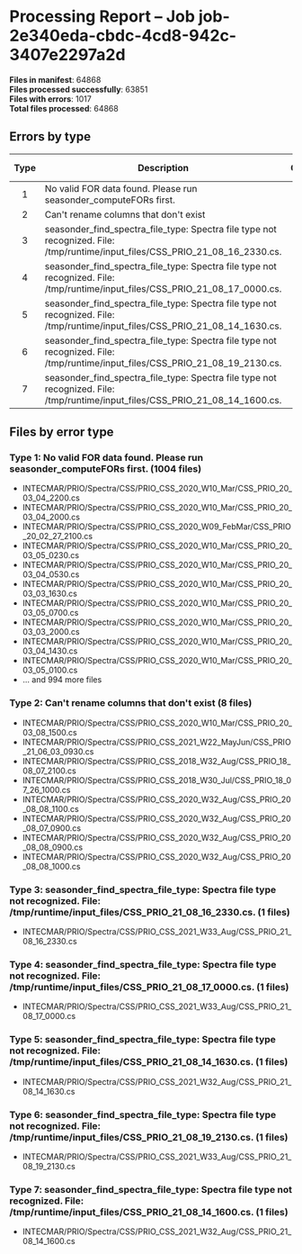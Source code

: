 # Processing Report – Job job-2e340eda-cbdc-4cd8-942c-3407e2297a2d

**Files in manifest**: 64868  
**Files processed successfully**: 63851  
**Files with errors**: 1017  
**Total files processed**: 64868  

## Errors by type

| Type | Description | Count | % of total processed |
| :--: | ----------- | -------: | ---------------------: |
| 1 | No valid FOR data found. Please run seasonder_computeFORs first. | 1004 | 1.55% |
| 2 | Can't rename columns that don't exist | 8 | 0.01% |
| 3 | seasonder_find_spectra_file_type: Spectra file type not recognized. File: /tmp/runtime/input_files/CSS_PRIO_21_08_16_2330.cs. | 1 | 0.00% |
| 4 | seasonder_find_spectra_file_type: Spectra file type not recognized. File: /tmp/runtime/input_files/CSS_PRIO_21_08_17_0000.cs. | 1 | 0.00% |
| 5 | seasonder_find_spectra_file_type: Spectra file type not recognized. File: /tmp/runtime/input_files/CSS_PRIO_21_08_14_1630.cs. | 1 | 0.00% |
| 6 | seasonder_find_spectra_file_type: Spectra file type not recognized. File: /tmp/runtime/input_files/CSS_PRIO_21_08_19_2130.cs. | 1 | 0.00% |
| 7 | seasonder_find_spectra_file_type: Spectra file type not recognized. File: /tmp/runtime/input_files/CSS_PRIO_21_08_14_1600.cs. | 1 | 0.00% |

## Files by error type

### Type 1: No valid FOR data found. Please run seasonder_computeFORs first. (1004 files)

- INTECMAR/PRIO/Spectra/CSS/PRIO_CSS_2020_W10_Mar/CSS_PRIO_20_03_04_2200.cs
- INTECMAR/PRIO/Spectra/CSS/PRIO_CSS_2020_W10_Mar/CSS_PRIO_20_03_04_2000.cs
- INTECMAR/PRIO/Spectra/CSS/PRIO_CSS_2020_W09_FebMar/CSS_PRIO_20_02_27_2100.cs
- INTECMAR/PRIO/Spectra/CSS/PRIO_CSS_2020_W10_Mar/CSS_PRIO_20_03_05_0230.cs
- INTECMAR/PRIO/Spectra/CSS/PRIO_CSS_2020_W10_Mar/CSS_PRIO_20_03_04_0530.cs
- INTECMAR/PRIO/Spectra/CSS/PRIO_CSS_2020_W10_Mar/CSS_PRIO_20_03_03_1630.cs
- INTECMAR/PRIO/Spectra/CSS/PRIO_CSS_2020_W10_Mar/CSS_PRIO_20_03_05_0700.cs
- INTECMAR/PRIO/Spectra/CSS/PRIO_CSS_2020_W10_Mar/CSS_PRIO_20_03_03_2000.cs
- INTECMAR/PRIO/Spectra/CSS/PRIO_CSS_2020_W10_Mar/CSS_PRIO_20_03_04_1430.cs
- INTECMAR/PRIO/Spectra/CSS/PRIO_CSS_2020_W10_Mar/CSS_PRIO_20_03_05_0100.cs
- ... and 994 more files

### Type 2: Can't rename columns that don't exist (8 files)

- INTECMAR/PRIO/Spectra/CSS/PRIO_CSS_2020_W10_Mar/CSS_PRIO_20_03_08_1500.cs
- INTECMAR/PRIO/Spectra/CSS/PRIO_CSS_2021_W22_MayJun/CSS_PRIO_21_06_03_0930.cs
- INTECMAR/PRIO/Spectra/CSS/PRIO_CSS_2018_W32_Aug/CSS_PRIO_18_08_07_2100.cs
- INTECMAR/PRIO/Spectra/CSS/PRIO_CSS_2018_W30_Jul/CSS_PRIO_18_07_26_1000.cs
- INTECMAR/PRIO/Spectra/CSS/PRIO_CSS_2020_W32_Aug/CSS_PRIO_20_08_08_1100.cs
- INTECMAR/PRIO/Spectra/CSS/PRIO_CSS_2020_W32_Aug/CSS_PRIO_20_08_07_0900.cs
- INTECMAR/PRIO/Spectra/CSS/PRIO_CSS_2020_W32_Aug/CSS_PRIO_20_08_08_0900.cs
- INTECMAR/PRIO/Spectra/CSS/PRIO_CSS_2020_W32_Aug/CSS_PRIO_20_08_08_1000.cs

### Type 3: seasonder_find_spectra_file_type: Spectra file type not recognized. File: /tmp/runtime/input_files/CSS_PRIO_21_08_16_2330.cs. (1 files)

- INTECMAR/PRIO/Spectra/CSS/PRIO_CSS_2021_W33_Aug/CSS_PRIO_21_08_16_2330.cs

### Type 4: seasonder_find_spectra_file_type: Spectra file type not recognized. File: /tmp/runtime/input_files/CSS_PRIO_21_08_17_0000.cs. (1 files)

- INTECMAR/PRIO/Spectra/CSS/PRIO_CSS_2021_W33_Aug/CSS_PRIO_21_08_17_0000.cs

### Type 5: seasonder_find_spectra_file_type: Spectra file type not recognized. File: /tmp/runtime/input_files/CSS_PRIO_21_08_14_1630.cs. (1 files)

- INTECMAR/PRIO/Spectra/CSS/PRIO_CSS_2021_W32_Aug/CSS_PRIO_21_08_14_1630.cs

### Type 6: seasonder_find_spectra_file_type: Spectra file type not recognized. File: /tmp/runtime/input_files/CSS_PRIO_21_08_19_2130.cs. (1 files)

- INTECMAR/PRIO/Spectra/CSS/PRIO_CSS_2021_W33_Aug/CSS_PRIO_21_08_19_2130.cs

### Type 7: seasonder_find_spectra_file_type: Spectra file type not recognized. File: /tmp/runtime/input_files/CSS_PRIO_21_08_14_1600.cs. (1 files)

- INTECMAR/PRIO/Spectra/CSS/PRIO_CSS_2021_W32_Aug/CSS_PRIO_21_08_14_1600.cs
